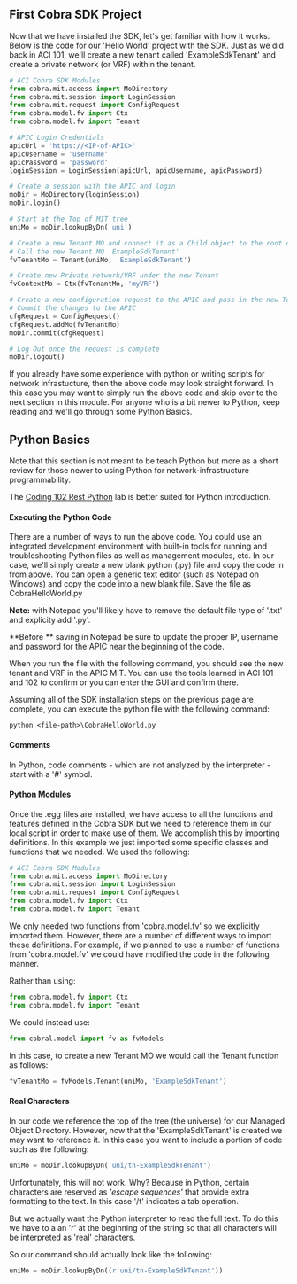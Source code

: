 ## First Cobra SDK Project

Now that we have installed the SDK, let's get familiar with how it works. Below is the code for our 'Hello World' project with the SDK.  Just as we did back in ACI 101, we'll create a new tenant called 'ExampleSdkTenant' and create a private network (or VRF) within the tenant.

```python
# ACI Cobra SDK Modules
from cobra.mit.access import MoDirectory
from cobra.mit.session import LoginSession
from cobra.mit.request import ConfigRequest
from cobra.model.fv import Ctx
from cobra.model.fv import Tenant

# APIC Login Credentials
apicUrl = 'https://<IP-of-APIC>'
apicUsername = 'username'
apicPassword = 'password'
loginSession = LoginSession(apicUrl, apicUsername, apicPassword)

# Create a session with the APIC and login
moDir = MoDirectory(loginSession)
moDir.login()

# Start at the Top of MIT tree 
uniMo = moDir.lookupByDn('uni')

# Create a new Tenant MO and connect it as a Child object to the root of the MIM
# Call the new Tenant MO 'ExampleSdkTenant'
fvTenantMo = Tenant(uniMo, 'ExampleSdkTenant')

# Create new Private network/VRF under the new Tenant
fvContextMo = Ctx(fvTenantMo, 'myVRF')

# Create a new configuration request to the APIC and pass in the new Tenant MO (including its children MOs)
# Commit the changes to the APIC
cfgRequest = ConfigRequest()
cfgRequest.addMo(fvTenantMo)
moDir.commit(cfgRequest)

# Log Out once the request is complete
moDir.logout()
```

If you already have some experience with python or writing scripts for network infrastucture, then the above code may look straight forward.  In this case you may want to simply run the above code and skip over to the next section in this module.  For anyone who is a bit newer to Python, keep reading and we'll go through some Python Basics.  

## Python Basics

Note that this section is not meant to be teach Python but more as a short review for those newer to using Python for network-infrastructure programmability.  

The [Coding 102 Rest Python](/#/lab/coding-102-rest-python/step/1) lab is better suited for Python introduction.

#### Executing the Python Code
 
There are a number of ways to run the above code.  You could use an integrated development environment with built-in tools for running and troubleshooting Python files as well as management modules, etc.  In our case, we'll simply create a new blank python (.py) file and copy the code in from above. You can open a generic text editor (such as Notepad on Windows) and copy the code into a new blank file. Save the file as CobraHelloWorld.py 

**Note:** with Notepad you'll likely have to remove the default file type of '.txt' and explicity add '.py'.

**Before ** saving in Notepad be sure to update the proper IP, username and password for the APIC near the beginning of the code.

When you run the file with the following command, you should see the new tenant and VRF in the APIC MIT.  You can use the tools learned in ACI 101 and 102 to confirm or you can enter the GUI and confirm there.

Assuming all of the SDK installation steps on the previous page are complete, you can execute the python file with the following command: 
```
python <file-path>\CobraHelloWorld.py
```

#### Comments
In Python, code comments - which are not analyzed by the interpreter - start with a '#' symbol.

#### Python Modules

Once the .egg files are installed, we have access to all the functions and features defined in the Cobra SDK but we need to reference them in our local script in order to make use of them.  We accomplish this by importing definitions.  In this example we just imported some specific classes and functions that we needed. We used the following:

```python
# ACI Cobra SDK Modules
from cobra.mit.access import MoDirectory
from cobra.mit.session import LoginSession
from cobra.mit.request import ConfigRequest
from cobra.model.fv import Ctx
from cobra.model.fv import Tenant  
```
We only needed two functions from 'cobra.model.fv' so we explicitly imported them. However, there are a number of different ways to import these definitions.  For example, if we planned to use a number of functions from 'cobra.model.fv' we could have modified the code in the following manner.

Rather than using:
```python
from cobra.model.fv import Ctx
from cobra.model.fv import Tenant
```

We could instead use:
```python
from cobral.model import fv as fvModels
```

In this case, to create a new Tenant MO we would call the Tenant function as follows:
```python
fvTenantMo = fvModels.Tenant(uniMo, 'ExampleSdkTenant')
```

#### Real Characters
In our code we reference the top of the tree (the universe) for our Managed Object Directory.  However, now that the 'ExampleSdkTenant' is created we may want to reference it. In this case you want to include a portion of code such as the following:
```python
uniMo = moDir.lookupByDn('uni/tn-ExampleSdkTenant')
```

Unfortunately, this will not work.  Why? Because in Python, certain characters are reserved as *'escape sequences'* that provide extra formatting to the text.  In this case '/t' indicates a tab operation. 

But we actually want the Python interpreter to read the full text.  To do this we have to a an 'r' at the beginning of the string so that all characters will be interpreted as 'real' characters.

So our command should actually look like the following:
```python
uniMo = moDir.lookupByDn((r'uni/tn-ExampleSdkTenant'))
```